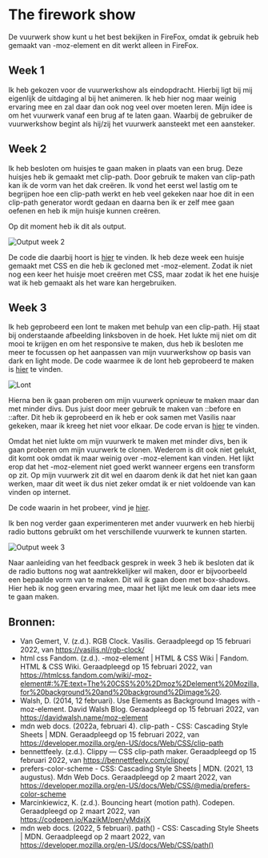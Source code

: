 # The firework show

De vuurwerk show kunt u het best bekijken in FireFox, omdat ik gebruik heb gemaakt van -moz-element en dit werkt alleen in FireFox.

## Week 1

Ik heb gekozen voor de vuurwerkshow als eindopdracht. Hierbij ligt bij mij eigenlijk de uitdaging al bij het animeren. Ik heb hier nog maar weinig ervaring mee en zal daar dan ook nog veel over moeten leren.
Mijn idee is om het vuurwerk vanaf een brug af te laten gaan. Waarbij de gebruiker de vuurwerkshow begint als hij/zij het vuurwerk aansteekt met een aansteker.

## Week 2
 
Ik heb besloten om huisjes te gaan maken in plaats van een brug. Deze huisjes heb ik gemaakt met clip-path. Door gebruik te maken van clip-path kan ik de vorm van het dak creëren. Ik vond het eerst wel lastig om te begrijpen hoe een clip-path werkt en heb veel gekeken naar hoe dit in een clip-path generator wordt gedaan en daarna ben ik er zelf mee gaan oefenen en heb ik mijn huisje kunnen creëren.

Op dit moment heb ik dit als output.

![Output week 2](https://github.com/lottekoblens/firework/blob/main/images/output-week2.gif)

De code die daarbij hoort is [hier](https://github.com/lottekoblens/firework/tree/7e25ad32dd8fed5ba19809d0b007007ab873ff3a) te vinden.
Ik heb deze week een huisje gemaakt met CSS en die heb ik gecloned met -moz-element. Zodat ik niet nog een keer het huisje moet creëren met CSS, maar zodat ik het ene huisje wat ik heb gemaakt als het ware kan hergebruiken.

## Week 3

Ik heb geprobeerd een lont te maken met behulp van een clip-path. Hij staat bij onderstaande afbeelding linksboven in de hoek. Het lukte mij niet om dit mooi te krijgen en om het responsive te maken, dus heb ik besloten me meer te focussen op het aanpassen van mijn vuurwerkshow op basis van dark en light mode. De code waarmee ik de lont heb geprobeerd te maken is [hier](https://github.com/lottekoblens/firework/tree/ea8bfd307162d1b89cb57bdf4170a9a0d01844b6) te vinden.

![Lont](https://github.com/lottekoblens/firework/blob/main/images/lont-try.png)

Hierna ben ik gaan proberen om mijn vuurwerk opnieuw te maken maar dan met minder divs. Dus juist door meer gebruik te maken van ::before en ::after. Dit heb ik geprobeerd en ik heb er ook samen met Vasilis naar gekeken, maar ik kreeg het niet voor elkaar. De code ervan is [hier](https://github.com/lottekoblens/firework/tree/2cec869a8c828164d68dfbebe9c2c1c3f6f7f260) te vinden.

Omdat het niet lukte om mijn vuurwerk te maken met minder divs, ben ik gaan proberen om mijn vuurwerk te clonen. Wederom is dit ook niet gelukt, dit komt ook omdat ik maar weinig over -moz-element kan vinden. Het lijkt erop dat het -moz-element niet goed werkt wanneer ergens een transform op zit. Op mijn vuurwerk zit dit wel en daarom denk ik dat het niet kan gaan werken, maar dit weet ik dus niet zeker omdat ik er niet voldoende van kan vinden op internet.

De code waarin in het probeer, vind je [hier](https://github.com/lottekoblens/firework/commit/e526571ddce3a1e6f8906964894c454986a83b02).

Ik ben nog verder gaan experimenteren met ander vuurwerk en heb hierbij radio buttons gebruikt om het verschillende vuurwerk te kunnen starten. 

![Output week 3](https://github.com/lottekoblens/firework/blob/main/images/output-week3.gif)

Naar aanleiding van het feedback gesprek in week 3 heb ik besloten dat ik de radio buttons nog wat aantrekkelijker wil maken, door er bijvoorbeeld een bepaalde vorm van te maken. Dit wil ik gaan doen met box-shadows. Hier heb ik nog geen ervaring mee, maar het lijkt me leuk om daar iets mee te gaan maken.

## Bronnen:
* Van Gemert, V. (z.d.). RGB Clock. Vasilis. Geraadpleegd op 15 februari 2022, van https://vasilis.nl/rgb-clock/
* html css Fandom. (z.d.). -moz-element | HTML & CSS Wiki | Fandom. HTML & CSS Wiki. Geraadpleegd op 15 februari 2022, van https://htmlcss.fandom.com/wiki/-moz-element#:%7E:text=The%20CSS%20%2Dmoz%2Delement%20Mozilla,for%20background%20and%20background%2Dimage%20.
* Walsh, D. (2014, 12 februari). Use Elements as Background Images with -moz-element. David Walsh Blog. Geraadpleegd op 15 februari 2022, van https://davidwalsh.name/moz-element
* mdn web docs. (2022a, februari 4). clip-path - CSS: Cascading Style Sheets | MDN. Geraadpleegd op 15 februari 2022, van https://developer.mozilla.org/en-US/docs/Web/CSS/clip-path
* bennettfeely. (z.d.). Clippy — CSS clip-path maker. Geraadpleegd op 15 februari 2022, van https://bennettfeely.com/clippy/
* prefers-color-scheme - CSS: Cascading Style Sheets | MDN. (2021, 13 augustus). Mdn Web Docs. Geraadpleegd op 2 maart 2022, van https://developer.mozilla.org/en-US/docs/Web/CSS/@media/prefers-color-scheme
* Marcinkiewicz, K. (z.d.). Bouncing heart (motion path). Codepen. Geraadpleegd op 2 maart 2022, van https://codepen.io/KazikM/pen/yMdxjX
* mdn web docs. (2022, 5 februari). path() - CSS: Cascading Style Sheets | MDN. Geraadpleegd op 2 maart 2022, van https://developer.mozilla.org/en-US/docs/Web/CSS/path()
